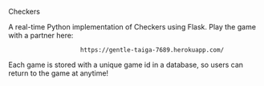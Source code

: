 
Checkers

A real-time Python implementation of Checkers using Flask. Play the game with a partner here:

                        https://gentle-taiga-7689.herokuapp.com/

Each game is stored with a unique game id in a database, so users can return to the game at anytime!

